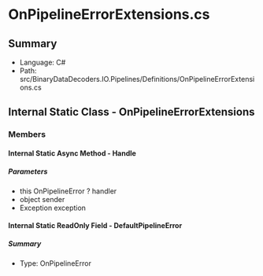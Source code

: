 ﻿# OnPipelineErrorExtensions.cs

## Summary

* Language: C#
* Path: src/BinaryDataDecoders.IO.Pipelines/Definitions/OnPipelineErrorExtensions.cs

## Internal Static Class - OnPipelineErrorExtensions

### Members

#### Internal Static Async Method - Handle

#####  Parameters

 - this OnPipelineError ? handler 
 - object sender 
 - Exception exception 

#### Internal Static ReadOnly Field - DefaultPipelineError

##### Summary

 * Type: OnPipelineError 

